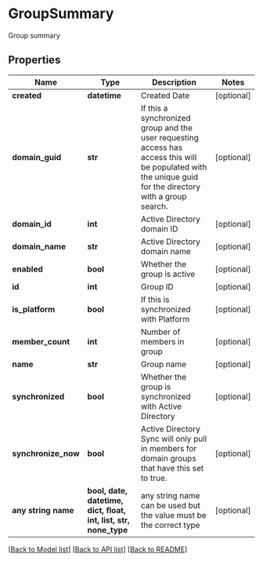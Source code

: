 # GroupSummary

Group summary

## Properties
Name | Type | Description | Notes
------------ | ------------- | ------------- | -------------
**created** | **datetime** | Created Date | [optional] 
**domain_guid** | **str** | If this a synchronized group and the user requesting access has access this will be populated with the unique guid for the directory with a group search. | [optional] 
**domain_id** | **int** | Active Directory domain ID | [optional] 
**domain_name** | **str** | Active Directory domain name | [optional] 
**enabled** | **bool** | Whether the group is active | [optional] 
**id** | **int** | Group ID | [optional] 
**is_platform** | **bool** | If this is synchronized with Platform | [optional] 
**member_count** | **int** | Number of members in group | [optional] 
**name** | **str** | Group name | [optional] 
**synchronized** | **bool** | Whether the group is synchronized with Active Directory | [optional] 
**synchronize_now** | **bool** | Active Directory Sync will only pull in members for domain groups that have this set to true. | [optional] 
**any string name** | **bool, date, datetime, dict, float, int, list, str, none_type** | any string name can be used but the value must be the correct type | [optional]

[[Back to Model list]](../README.md#documentation-for-models) [[Back to API list]](../README.md#documentation-for-api-endpoints) [[Back to README]](../README.md)


